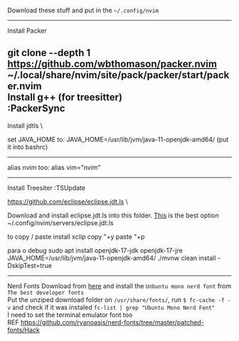 Download these stuff and put in the `~/.config/nvim`

---

Install Packer

git clone --depth 1 https://github.com/wbthomason/packer.nvim ~/.local/share/nvim/site/pack/packer/start/packer.nvim \
Install g++ (for treesitter) \
:PackerSync
---

Install jdtls \

set JAVA_HOME to: JAVA_HOME=/usr/lib/jvm/java-11-openjdk-amd64/
(put it into bashrc)

---

alias nvim too:
alias vim="nvim"

---
Install Treesiter
:TSUpdate

https://github.com/eclipse/eclipse.jdt.ls \

Download and install eclipse.jdt.ls into this folder. [This](https://download.eclipse.org/jdtls/milestones/?d) is the best option
~/.config/nvim/servers/eclipse.jdt.ls

to copy / paste install xclip
copy "+y
paste "+p

para o debug
sudo apt install openjdk-17-jdk openjdk-17-jre \
JAVA_HOME=/usr/lib/jvm/java-11-openjdk-amd64/ ./mvnw clean install -DskipTest=true

---
Nerd Fonts
Download from [here](https://www.nerdfonts.com/#home) and install the `Unbuntu mono nerd font` from `The best developer fonts` \
Put the unziped download folder on `/usr/share/fonts/`, run `$ fc-cache -f -v` and check if it was instaled `fc-list | grep "Ubuntu Mono Nerd Font"` \
I need to set the terminal emulator font too \
REF https://github.com/ryanoasis/nerd-fonts/tree/master/patched-fonts/Hack
